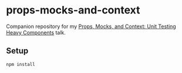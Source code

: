 # props-mocks-and-context

Companion repository for my [Props, Mocks, and Context: Unit Testing Heavy Components](https://1drv.ms/p/s!AvUc1cvPrJnWvtMop28KDmFo0iZApg?e=FpLgRA) talk.

## Setup

```shell
npm install
```

